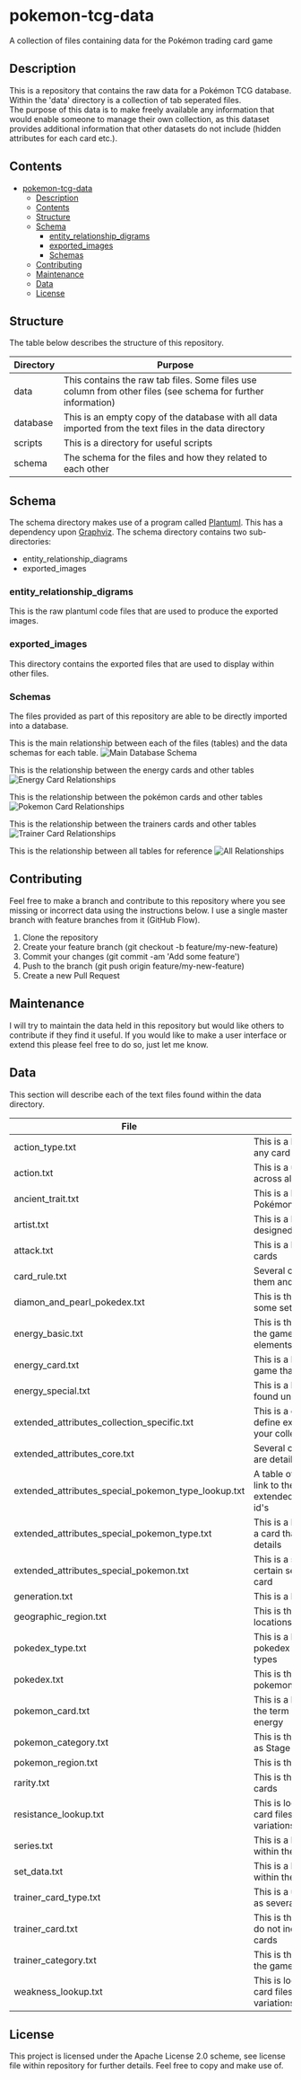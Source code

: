 # pokemon-tcg-data

A collection of files containing data for the Pokémon trading card game

## Description

This is a repository that contains the raw data for a Pokémon TCG database. Within the 'data' directory is a collection of tab seperated files.  
The purpose of this data is to make freely available any information that would enable someone to manage their own collection, as this dataset provides additional information that other datasets do not include (hidden attributes for each card etc.).

## Contents

- [pokemon-tcg-data](#pokemon-tcg-data)
  - [Description](#description)
  - [Contents](#contents)
  - [Structure](#structure)
  - [Schema](#schema)
    - [entity_relationship_digrams](#entity_relationship_digrams)
    - [exported_images](#exported_images)
    - [Schemas](#schemas)
  - [Contributing](#contributing)
  - [Maintenance](#maintenance)
  - [Data](#data)
  - [License](#license)

## Structure

The table below describes the structure of this repository.

| Directory | Purpose |
| --- | --- |
| data | This contains the raw tab files. Some files use column from other files (see schema for further information) |
| database | This is an empty copy of the database with all data imported from the text files in the data directory |
| scripts | This is a directory for useful scripts |
| schema | The schema for the files and how they related to each other |

## Schema

The schema directory makes use of a program called [Plantuml](https://plantuml.com/). This has a dependency upon [Graphviz](https://www.graphviz.org/download/).
The schema directory contains two sub-directories:

- entity_relationship_diagrams
- exported_images

### entity_relationship_digrams

This is the raw plantuml code files that are used to produce the exported images.

### exported_images

This directory contains the exported files that are used to display within other files.

### Schemas

The files provided as part of this repository are able to be directly imported into a database.

This is the main relationship between each of the files (tables) and the data schemas for each table.
![Main Database Schema](schema/exported_images/database-schema.svg)

This is the relationship between the energy cards and other tables
![Energy Card Relationships](schema/exported_images/energy-card-relationships.svg)

This is the relationship between the pokémon cards and other tables
![Pokemon Card Relationships](schema/exported_images/pokemon-card-relationships.svg)

This is the relationship between the trainers cards and other tables
![Trainer Card Relationships](schema/exported_images/trainer-card-relationships.svg)

This is the relationship between all tables for reference
![All Relationships](schema/exported_images/database-full-relationships.svg)

## Contributing

Feel free to make a branch and contribute to this repository where you see missing or incorrect data using the instructions below. I use a single master branch with feature branches from it (GitHub Flow).

1. Clone the repository
2. Create your feature branch (git checkout -b feature/my-new-feature)
3. Commit your changes (git commit -am 'Add some feature')
4. Push to the branch (git push origin feature/my-new-feature)
5. Create a new Pull Request

## Maintenance

I will try to maintain the data held in this repository but would like others to contribute if they find it useful. If you would like to make a user interface or extend this please feel free to do so, just let me know.

## Data

This section will describe each of the text files found within the data directory.

| File | Purpose |
| --- | --- |
| action_type.txt | This is a list of the types of actions found in any card |
| action.txt | This is a unique list of all the actions found across all cards, as several are re-used |
| ancient_trait.txt | This is a list of ancient traits given to Pokémon |
| artist.txt | This is a list of the artists who have designed the cards |
| attack.txt | This is a list of the attacks found across all cards |
| card_rule.txt | Several cards have a rule text assigned to them and this is the uniquq list |
| diamon_and_pearl_pokedex.txt | This is the alternative pokédex found in some sets use to number cards |
| energy_basic.txt | This is the basic types of energy found in the game and assigned to different elements on each card |
| energy_card.txt | This is a list of all the energy cards in the game that are not pokemon or trainer cards |
| energy_special.txt | This is a list of of all the extended types found under the umbrella of "Special" |
| extended_attributes_collection_specific.txt | This is a collection of attributes used to define extra details about a specific card in your collection |
| extended_attributes_core.txt | Several cards have core attributes which are detailed in this file |
| extended_attributes_special_pokemon_type_lookup.txt | A table of comma seperated values that link to the extended_attributes_special_pokemon_type id's |
| extended_attributes_special_pokemon_type.txt | This is a list of the attribute types found on a card that extend above the generic card details |
| extended_attributes_special_pokemon.txt | This is a set of data that can be found on certain sets and denotes a special type of card |
| generation.txt | This is a list of the generations of Pokemon |
| geographic_region.txt | This is the list of physical world release locations |
| pokedex_type.txt | This is a list of the types found within the pokedex which are different to the energy types |
| pokedex.txt | This is the national pokedex to classify all pokemon |
| pokemon_card.txt | This is a list of all the cards classified under the term 'Pokemon' and not trainer or energy |
| pokemon_category.txt | This is the category of the pokemon such as Stage 1 etc. |
| pokemon_region.txt | This is the in-game region of the pokemon |
| rarity.txt | This is the rarity level used on each of the cards |
| resistance_lookup.txt | This is lookup table file for use with other card files/tables that lists all the resistance variations |
| series.txt | This is a list of all the series of cards found within the TCG |
| set_data.txt | This is a list of all the sets of cards found within the TCG |
| trainer_card_type.txt | This is a unique list of the trainer card types as several are re-used across the game |
| trainer_card.txt | This is the list of all the Trainer cards which do not include the energy or pokemon cards |
| trainer_category.txt | This is the type of trainer card found within the game |
| weakness_lookup.txt | This is lookup table file for use with other card files/tables that lists all the weakness variations |

## License

This project is licensed under the Apache License 2.0 scheme, see license file within repository for further details. Feel free to copy and make use of.
